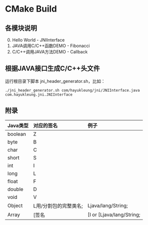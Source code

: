 # CMake Build
## 各模块说明
0. Hello World - JNIInterface
1. JAVA调用C/C++函数DEMO - Fibonacci
2. C/C++调用JAVA方法DEMO - Callback

## 根据JAVA接口生成C/C++头文件
运行根目录下脚本 jni_header_generator.sh，比如：
```shell
./jni_header_generator.sh com/hayukleung/jni/JNIInterface.java com.hayukleung.jni.JNIInterface
```

## 附录

| Java类型 |对应的签名            | 例子 |
|:-------- | :------------------ | :-- |
| boolean | Z ||
| byte	  | B ||
| char	  | C ||
| short   | S ||
| int	    | I ||
| long	  | L ||
| float   | F ||
| double  | D ||
| void    | V ||
| Object	| L用/分割包的完整类名; | Ljava/lang/String; |
| Array	  | [签名                | [I or [Ljava/lang/String; |
